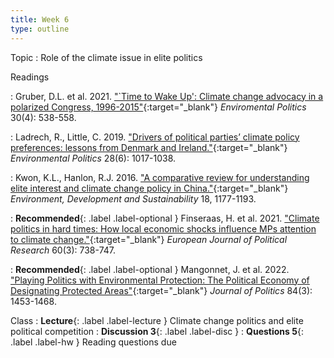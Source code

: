 ```yaml
---
title: Week 6
type: outline
---
```


Topic
: Role of the climate issue in elite politics

Readings

: Gruber, D.L. et al. 2021. ["`Time to Wake Up': Climate change advocacy in a polarized Congress, 1996-2015"](https://doi.org/10.1080/09644016.2020.1786333){:target="_blank"} _Enviromental Politics_ 30(4): 538-558.

: Ladrech, R., Little, C. 2019. ["Drivers of political parties’ climate policy preferences: lessons from Denmark and Ireland."](https://doi.org/10.1080/09644016.2019.1625157){:target="_blank"} _Environmental Politics_ 28(6): 1017-1038.

: Kwon, K.L., Hanlon, R.J. 2016. ["A comparative review for understanding elite interest and climate change policy in China."](https://doi.org/10.1007/s10668-015-9696-0){:target="_blank"} _Environment, Development and Sustainability_ 18, 1177-1193.

: **Recommended**{: .label .label-optional } Finseraas, H. et al. 2021. ["Climate politics in hard times: How local economic shocks influence MPs attention to climate change."](https://doi.org/10.1111/1475-6765.12415){:target="_blank"} _European Journal of Political Research_ 60(3): 738-747.

: **Recommended**{: .label .label-optional } Mangonnet, J. et al. 2022. ["Playing Politics with Environmental Protection: The Political Economy of Designating Protected Areas"](https://doi.org/10.1086/718978){:target="_blank"} _Journal of Politics_ 84(3): 1453-1468.

Class
: **Lecture**{: .label .label-lecture } Climate change politics and elite political competition
: **Discussion 3**{: .label .label-disc }
: **Questions 5**{: .label .label-hw } Reading questions due
